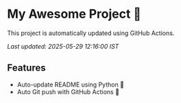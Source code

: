 # My Awesome Project 🚀

This project is automatically updated using GitHub Actions.

_Last updated: 2025-05-29 12:16:00 IST_

## Features
- Auto-update README using Python 🐍
- Auto Git push with GitHub Actions 🤖
